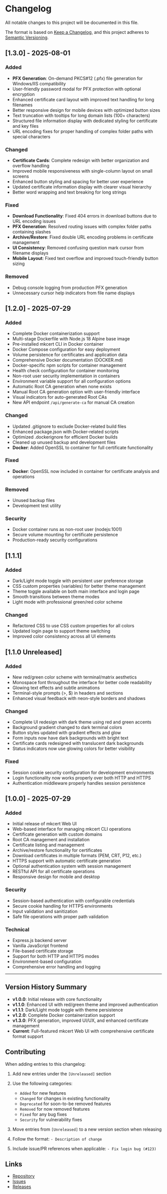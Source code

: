 # Changelog

All notable changes to this project will be documented in this file.

The format is based on [Keep a Changelog](https://keepachangelog.com/en/1.0.0/),
and this project adheres to [Semantic Versioning](https://semver.org/spec/v2.0.0.html).

## [1.3.0] - 2025-08-01

### Added
- **PFX Generation**: On-demand PKCS#12 (.pfx) file generation for Windows/IIS compatibility
- User-friendly password modal for PFX protection with optional encryption
- Enhanced certificate card layout with improved text handling for long filenames
- Better responsive design for mobile devices with optimized button sizes
- Text truncation with tooltips for long domain lists (100+ characters)
- Structured file information display with dedicated styling for certificate and key files
- URL encoding fixes for proper handling of complex folder paths with special characters

### Changed
- **Certificate Cards**: Complete redesign with better organization and overflow handling
- Improved mobile responsiveness with single-column layout on small screens
- Enhanced button styling and spacing for better user experience
- Updated certificate information display with clearer visual hierarchy
- Better word wrapping and text breaking for long strings

### Fixed
- **Download Functionality**: Fixed 404 errors in download buttons due to URL encoding issues
- **PFX Generation**: Resolved routing issues with complex folder paths containing slashes
- **Archive/Restore**: Fixed double URL encoding problems in certificate management
- **UI Consistency**: Removed confusing question mark cursor from filename displays
- **Mobile Layout**: Fixed text overflow and improved touch-friendly button sizing

### Removed
- Debug console logging from production PFX generation
- Unnecessary cursor help indicators from file name displays

## [1.2.0] - 2025-07-29

### Added
- Complete Docker containerization support
- Multi-stage Dockerfile with Node.js 18 Alpine base image
- Pre-installed mkcert CLI in Docker container
- Docker Compose configuration for easy deployment
- Volume persistence for certificates and application data
- Comprehensive Docker documentation (DOCKER.md)
- Docker-specific npm scripts for container management
- Health check configuration for container monitoring
- Non-root user security implementation in containers
- Environment variable support for all configuration options
- Automatic Root CA generation when none exists
- Manual Root CA generation option with user-friendly interface
- Visual indicators for auto-generated Root CAs
- New API endpoint `/api/generate-ca` for manual CA creation

### Changed
- Updated .gitignore to exclude Docker-related build files
- Enhanced package.json with Docker-related scripts
- Optimized .dockerignore for efficient Docker builds
- Cleaned up unused backup and development files
- **Docker**: Added OpenSSL to container for full certificate functionality

### Fixed
- **Docker**: OpenSSL now included in container for certificate analysis and operations

### Removed
- Unused backup files
- Development test utility

### Security
- Docker container runs as non-root user (nodejs:1001)
- Secure volume mounting for certificate persistence
- Production-ready security configurations

## [1.1.1]

### Added
- Dark/Light mode toggle with persistent user preference storage
- CSS custom properties (variables) for better theme management
- Theme toggle available on both main interface and login page
- Smooth transitions between theme modes
- Light mode with professional green/red color scheme

### Changed
- Refactored CSS to use CSS custom properties for all colors
- Updated login page to support theme switching
- Improved color consistency across all UI elements

## [1.1.0 Unreleased]

### Added
- New red/green color scheme with terminal/matrix aesthetics
- Monospace font throughout the interface for better code readability
- Glowing text effects and subtle animations
- Terminal-style prompts (>, $) in headers and sections
- Enhanced visual feedback with neon-style borders and shadows

### Changed
- Complete UI redesign with dark theme using red and green accents
- Background gradient changed to dark terminal colors
- Button styles updated with gradient effects and glow
- Form inputs now have dark backgrounds with bright text
- Certificate cards redesigned with translucent dark backgrounds
- Status indicators now use glowing colors for better visibility

### Fixed
- Session cookie security configuration for development environments
- Login functionality now works properly over both HTTP and HTTPS
- Authentication middleware properly handles session persistence

## [1.0.0] - 2025-07-29

### Added
- Initial release of mkcert Web UI
- Web-based interface for managing mkcert CLI operations
- Certificate generation with custom domains
- Root CA management and installation
- Certificate listing and management
- Archive/restore functionality for certificates
- Download certificates in multiple formats (PEM, CRT, P12, etc.)
- HTTPS support with automatic certificate generation
- Optional authentication system with session management
- RESTful API for all certificate operations
- Responsive design for mobile and desktop

### Security
- Session-based authentication with configurable credentials
- Secure cookie handling for HTTPS environments
- Input validation and sanitization
- Safe file operations with proper path validation

### Technical
- Express.js backend server
- Vanilla JavaScript frontend
- File-based certificate storage
- Support for both HTTP and HTTPS modes
- Environment-based configuration
- Comprehensive error handling and logging

---

## Version History Summary

- **v1.0.0**: Initial release with core functionality
- **v1.1.0**: Enhanced UI with red/green theme and improved authentication  
- **v1.1.1**: Dark/Light mode toggle with theme persistence
- **v1.2.0**: Complete Docker containerization support
- **v1.3.0**: PFX generation, improved UI/UX, and enhanced certificate management
- **Current**: Full-featured mkcert Web UI with comprehensive certificate format support

## Contributing

When adding entries to this changelog:

1. Add new entries under the `[Unreleased]` section
2. Use the following categories:
   - `Added` for new features
   - `Changed` for changes in existing functionality
   - `Deprecated` for soon-to-be removed features
   - `Removed` for now removed features
   - `Fixed` for any bug fixes
   - `Security` for vulnerability fixes

3. Move entries from `[Unreleased]` to a new version section when releasing
4. Follow the format: `- Description of change`
5. Include issue/PR references when applicable: `- Fix login bug (#123)`

## Links

- [Repository](https://github.com/jeffcaldwellca/mkcertWeb)
- [Issues](https://github.com/jeffcaldwellca/mkcertWeb/issues)
- [Releases](https://github.com/jeffcaldwellca/mkcertWeb/releases)
